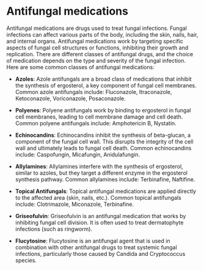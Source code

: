 # Antifungal medications

Antifungal medications are drugs used to treat fungal infections. Fungal infections can affect various parts of the body, including the skin, nails, hair, and internal organs. Antifungal medications work by targeting specific aspects of fungal cell structures or functions, inhibiting their growth and replication. There are different classes of antifungal drugs, and the choice of medication depends on the type and severity of the fungal infection. Here are some common classes of antifungal medications:

* **Azoles**: Azole antifungals are a broad class of medications that inhibit the synthesis of ergosterol, a key component of fungal cell membranes. Common azole antifungals include: Fluconazole, Itraconazole, Ketoconazole, Voriconazole, Posaconazole.

* **Polyenes**: Polyene antifungals work by binding to ergosterol in fungal cell membranes, leading to cell membrane damage and cell death. Common polyene antifungals include: Amphotericin B, Nystatin.

* **Echinocandins**: Echinocandins inhibit the synthesis of beta-glucan, a component of the fungal cell wall. This disrupts the integrity of the cell wall and ultimately leads to fungal cell death. Common echinocandins include: Caspofungin, Micafungin, Anidulafungin.

* **Allylamines**: Allylamines interfere with the synthesis of ergosterol, similar to azoles, but they target a different enzyme in the ergosterol synthesis pathway. Common allylamines include: Terbinafine, Naftifine.

* **Topical Antifungals**: Topical antifungal medications are applied directly to the affected area (skin, nails, etc.). Common topical antifungals include: Clotrimazole, Miconazole, Terbinafine.

* **Griseofulvin**: Griseofulvin is an antifungal medication that works by inhibiting fungal cell division. It is often used to treat dermatophyte infections (such as ringworm).

* **Flucytosine**: Flucytosine is an antifungal agent that is used in combination with other antifungal drugs to treat systemic fungal infections, particularly those caused by Candida and Cryptococcus species.
